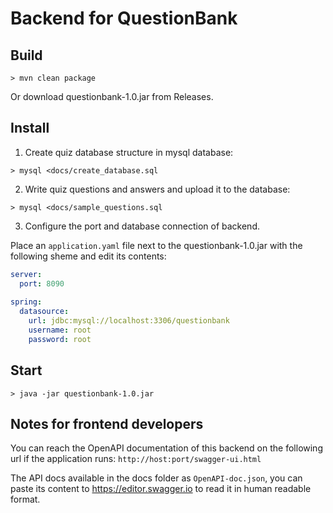 # Backend for QuestionBank

## Build
```
> mvn clean package
```
Or download questionbank-1.0.jar from Releases.

## Install
1. Create quiz database structure in mysql database:
```
> mysql <docs/create_database.sql
```

2. Write quiz questions and answers and upload it to the database:
```
> mysql <docs/sample_questions.sql
```

3. Configure the port and database connection of backend.

Place an `application.yaml` file next to the questionbank-1.0.jar
with the following sheme and edit its contents:
```yaml
server:
  port: 8090
  
spring:
  datasource:
    url: jdbc:mysql://localhost:3306/questionbank
    username: root
    password: root
```

## Start
```
> java -jar questionbank-1.0.jar 
```

## Notes for frontend developers

You can reach the OpenAPI documentation of this backend on the following url if the application runs:
`http://host:port/swagger-ui.html`

The API docs available in the docs folder as `OpenAPI-doc.json`, you can paste its content to https://editor.swagger.io
to read it in human readable format.